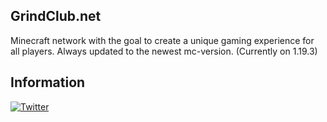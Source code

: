 ## GrindClub.net
Minecraft network with the goal to create a unique gaming experience for all players. Always updated to the newest mc-version. (Currently on 1.19.3)
  	
## Information
[![Twitter](https://img.shields.io/twitter/follow/neptunsworld?color=%231DA1F2&logo=twitter&style=for-the-badge)](https://twitter.com/neptunsworld)
